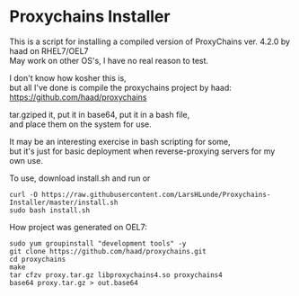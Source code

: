 # Proxychains Installer
This is a script for installing a compiled version of ProxyChains ver. 4.2.0 by haad on RHEL7/OEL7  
May work on other OS's, I have no real reason to test.  

I don't know how kosher this is,  
but all I've done is compile the proxychains project by haad:   
https://github.com/haad/proxychains  

tar.gziped it, put it in base64, put it in a bash file,  
and place them on the system for use.  

It may be an interesting exercise in bash scripting for some,  
but it's just for basic deployment when reverse-proxying servers for my own use.  
  
To use, download install.sh and run or
```
curl -O https://raw.githubusercontent.com/LarsHLunde/Proxychains-Installer/master/install.sh
sudo bash install.sh
```

How project was generated on OEL7:
```
sudo yum groupinstall "development tools" -y
git clone https://github.com/haad/proxychains.git
cd proxychains
make
tar cfzv proxy.tar.gz libproxychains4.so proxychains4
base64 proxy.tar.gz > out.base64
```
